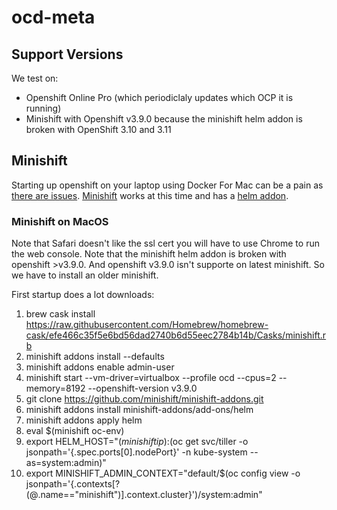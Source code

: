 # ocd-meta

## Support Versions

We test on: 

 * Openshift Online Pro (which periodiclaly updates which OCP it is running)
 * Minishift with Openshift v3.9.0 because the minishift helm addon is broken with OpenShift 3.10 and 3.11

## Minishift

Starting up openshift on your laptop using Docker For Mac can be a pain as [there are issues](https://github.com/openshift/origin/issues/18596). [Minishift](https://docs.okd.io/latest/minishift/getting-started/installing.html) works at this time and has a [helm addon](https://github.com/minishift/minishift-addons/tree/master/add-ons/helm). 

### Minishift on MacOS

Note that Safari doesn't like the ssl cert you will have to use Chrome to run the web console. Note that the minishift helm addon is broken with openshift >v3.9.0. And openshift v3.9.0 isn't supporte on latest minishift. So we have to install an older minishift. 

First startup does a lot downloads: 

 1. brew cask install https://raw.githubusercontent.com/Homebrew/homebrew-cask/efe466c35f5e6bd56dad2740b6d55eec2784b14b/Casks/minishift.rb
 1. minishift addons install --defaults
 1. minishift addons enable admin-user
 1. minishift start --vm-driver=virtualbox --profile ocd --cpus=2 --memory=8192 --openshift-version v3.9.0
 1. git clone https://github.com/minishift/minishift-addons.git
 1. minishift addons install minishift-addons/add-ons/helm
 1. minishift addons apply helm
 1. eval $(minishift oc-env)
 1. export HELM_HOST="$(minishift ip):$(oc get svc/tiller -o jsonpath='{.spec.ports[0].nodePort}' -n kube-system --as=system:admin)"
 1. export MINISHIFT_ADMIN_CONTEXT="default/$(oc config view -o jsonpath='{.contexts[?(@.name=="minishift")].context.cluster}')/system:admin"
